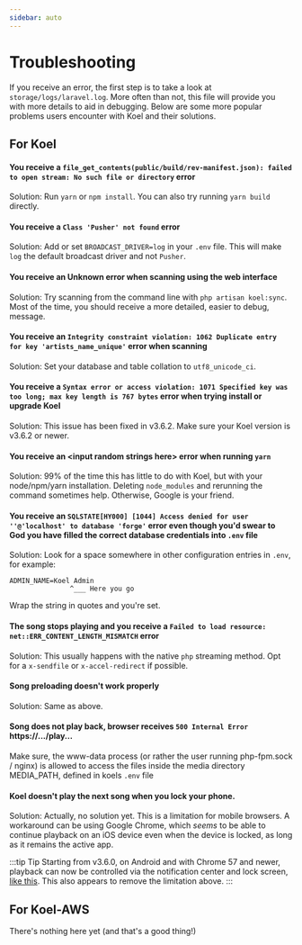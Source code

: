 ```yaml
---
sidebar: auto
---
```


# Troubleshooting

If you receive an error, the first step is to take a look at `storage/logs/laravel.log`. More often than not, this file will provide you with more details to aid in debugging. Below are some more popular problems users encounter with Koel and their solutions.

## For Koel

#### You receive a `file_get_contents(public/build/rev-manifest.json): failed to open stream: No such file or directory` error

Solution: Run `yarn` or `npm install`. You can also try running `yarn build` directly.

#### You receive a `Class 'Pusher' not found` error

Solution: Add or set `BROADCAST_DRIVER=log` in your `.env` file. This will make `log` the default broadcast driver and not `Pusher`.

#### You receive an Unknown error when scanning using the web interface

Solution: Try scanning from the command line with `php artisan koel:sync`. Most of the time, you should receive a more detailed, easier to debug, message.

#### You receive an `Integrity constraint violation: 1062 Duplicate entry  for key 'artists_name_unique'` error when scanning

Solution: Set your database and table collation to `utf8_unicode_ci`.

#### You receive a `Syntax error or access violation: 1071 Specified key was too long; max key length is 767 bytes` error when trying install or upgrade Koel

Solution: This issue has been fixed in v3.6.2. Make sure your Koel version is v3.6.2 or newer.

#### You receive an &lt;input random strings here&gt; error when running `yarn`

Solution: 99% of the time this has little to do with Koel, but with your node/npm/yarn installation. Deleting `node_modules` and rerunning the command sometimes help. Otherwise, Google is your friend.

#### You receive an `SQLSTATE[HY000] [1044] Access denied for user ''@'localhost' to database 'forge'` error even though you'd swear to God you have filled the correct database credentials into `.env` file

Solution: Look for a space somewhere in other configuration entries in `.env`, for example:

```
ADMIN_NAME=Koel Admin
               ^___ Here you go
```
Wrap the string in quotes and you're set.

#### The song stops playing and you receive a `Failed to load resource: net::ERR_CONTENT_LENGTH_MISMATCH` error

Solution: This usually happens with the native `php` <router-link to="/home?id=streaming-music">streaming method</router-link>. Opt for a `x-sendfile` or `x-accel-redirect` if possible.

#### Song preloading doesn't work properly

Solution: Same as above.

#### Song does not play back, browser receives `500 Internal Error` https://.../play...
Make sure, the www-data process (or rather the user running php-fpm.sock / nginx) is allowed to access the files inside the media directory MEDIA_PATH, defined in koels `.env` file

#### Koel doesn't play the next song when you lock your phone.

Solution: Actually, no solution yet. This is a limitation for mobile browsers. A workaround can be using Google Chrome, which *seems* to be able to continue playback on an iOS device even when the device is locked, as long as it remains the active app.

:::tip Tip
Starting from v3.6.0, on Android and with Chrome 57 and newer, playback can now be controlled via the notification center and lock screen, [like this](https://twitter.com/notphanan/status/845849511134031872). This also appears to remove the limitation above.
:::

## For Koel-AWS

There's nothing here yet (and that's a good thing!)
